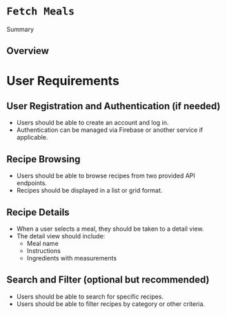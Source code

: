 # ``Fetch Meals``

<!--@START_MENU_TOKEN@-->Summary<!--@END_MENU_TOKEN@-->

## Overview

# User Requirements

## User Registration and Authentication (if needed)
- Users should be able to create an account and log in.
- Authentication can be managed via Firebase or another service if applicable.

## Recipe Browsing
- Users should be able to browse recipes from two provided API endpoints.
- Recipes should be displayed in a list or grid format.

## Recipe Details
- When a user selects a meal, they should be taken to a detail view.
- The detail view should include:
  - Meal name
  - Instructions
  - Ingredients with measurements

## Search and Filter (optional but recommended)
- Users should be able to search for specific recipes.
- Users should be able to filter recipes by category or other criteria.
